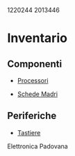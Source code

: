 1220244 2013446

# Inventario
## Componenti
- [Processori](./componenti/processori.md) 

- [Schede Madri](./componenti/schede_madri.md)

## Periferiche
- [Tastiere](./periferiche/tastiere.md)

Elettronica Padovana